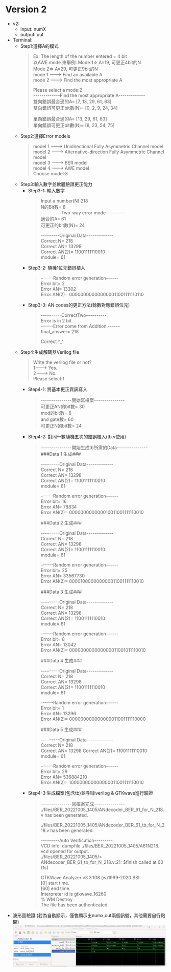 # Version 2
* v2:
    * input: numX
    * output: out
* Terminal:
    * Step1:選擇A的模式
        > Ex: The length of the number entered = 4 bit  
        > 以AWE mode 來舉例: Mode 1=> A=19, 可更正4bit的N  
        > Mode 2=> A=29, 可更正9bit的N  
        > mode 1 ---> Find an available A          
        > mode 2 ---> Find the most appropriate A  
        >   
        > Please select a mode:2  
        > -------------Find the most appropriate A-------------  
        > 雙向錯誤最合適的A= [7, 13, 29, 61, 83]  
        > 雙向錯誤可更正bit數(N)= [0, 2, 9, 24, 34]  
        > 
        > 單向錯誤最合適的A= [13, 29, 61, 83]  
        > 單向錯誤可更正bit數(N)= [8, 23, 54, 75] 
    * Step2:選擇Error models
        > model 1 ---> Unidirectional Fully Asymmetric Channel model  
        > model 2 ---> Alternative-direction Fully Asymmetric Channel model  
        > model 3 ---> BER model  
        > model 4 ---> AWE model  
        > Choose model:3
    * Step3:輸入數字並軟體驗證更正能力
        * Step3-1: 輸入數字
            > Input a number(N):218  
            > N的Bit數= 8  
            > ----------Two-way error mode----------  
            > 適合的A= 61  
            > 可更正的bit數(N)= 24  
            >  
            > ---------Original Data-------------  
            > Correct N= 218  
            > Correct AN= 13298  
            > Correct AN(2)= 11001111110010  
            > module= 61  
        * Step3-2: 隨機1位元錯誤植入
            > ------Random error generation------  
            > Error bit= 2  
            > Error AN= 13302  
            > Error AN(2)= 000000000000000011001111110110  
        * Step3-3: AN codes的更正方法(餘數對應錯誤位元)
            > ----------CorrectTwo----------  
            > Error is in 2 bit  
            > ------Error come from Addition.------  
            > final_answer= 218  
            >   
            > Correct ^_^  
    * Step4:生成解碼器Verilog file
        > Write the verilog file or not?  
        > 1---> Yes.  
        > 2---> No.  
        > Please select:1  
        * Step4-1: 將基本更正資訊寫入
            > ---------------開始寫檔案---------------  
            > 可更正AN的bit數= 30  
            > mod的bit數= 6  
            > and gate數= 60  
            > 可更正N的bit數= 24  
        * Step4-2: 對同一數隨機五次的錯誤植入(tb.v使用)
            > ---------------開始生成tb所需的Data---------------  
            > ###Data 1 生成###  
            >   
            > ---------Original Data-------------  
            > Correct N= 218  
            > Correct AN= 13298  
            > Correct AN(2)= 11001111110010  
            > module= 61  
            > 
            > ------Random error generation------  
            > Error bit= 16  
            > Error AN= 78834  
            > Error AN(2)= 000000000000010011001111110010  
            > 
            > ###Data 2 生成###  
            > 
            > ---------Original Data-------------  
            > Correct N= 218  
            > Correct AN= 13298  
            > Correct AN(2)= 11001111110010    
            > module= 61  
            > 
            > ------Random error generation------  
            > Error bit= 25  
            > Error AN= 33567730  
            > Error AN(2)= 000010000000000011001111110010  
            > 
            > ###Data 3 生成###  
            > 
            > ---------Original Data-------------  
            > Correct N= 218  
            > Correct AN= 13298  
            > Correct AN(2)= 11001111110010  
            > module= 61  
            > 
            >  ------Random error generation------  
            > Error bit= 8  
            > Error AN= 13042  
            > Error AN(2)= 000000000000000011001011110010  
            > 
            > ###Data 4 生成###  
            > 
            > ---------Original Data-------------  
            > Correct N= 218  
            > Correct AN= 13298  
            > Correct AN(2)= 11001111110010  
            > module= 61   
            > 
            > ------Random error generation------  
            > Error bit= 1  
            > Error AN= 13296  
            > Error AN(2)= 000000000000000011001111110000  
            > 
            > ###Data 5 生成###  
            > 
            > ---------Original Data-------------  
            > Correct N= 218  
            > Correct AN= 13298 
            > Correct AN(2)= 11001111110010  
            > module= 61  
            > 
            > ------Random error generation------  
            > Error bit= 29  
            > Error AN= 536884210  
            > Error AN(2)= 100000000000000011001111110010   
        * Step4-3:生成檔案(包含tb)並呼叫iverilog & GTKwave進行驗證
            > ---------------寫檔案完成---------------  
            > ./files/BER_20221005_1405/ANdecoder_BER_61_for_N_218.v has been generated.   
            > 
            > ./files/BER_20221005_1405/ANdecoder_BER_61_tb_for_N_218.v has been generated.  
            > 
            > ---------Auto Verification---------  
            > VCD info: dumpfile ./files/BER_20221005_1405/A61N218.  
            > vcd opened for output.    
            > ./files/BER_20221005_1405/> ANdecoder_BER_61_tb_for_N_218.v:21: $finish called at 60 (1s)  
            > 
            > GTKWave Analyzer v3.3.108 (w)1999-2020 BSI  
            > [0] start time.  
            > [60] end time.  
            > Interpreter id is gtkwave_16260  
            > % WM Destroy  
            > The file has been authenticated.     
* 波形圖驗證:(若為自動顯示，僅會顯示出numx,out兩個訊號，其他需要自行點開)
<img src="2022-10-05 14.07.31.png"></br>  